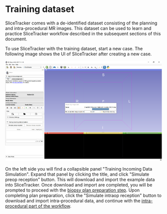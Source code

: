 # Training dataset

SliceTracker comes with a de-identified dataset consisting of the planning and intra-procedural MR images. This dataset can be used to learn and practice SliceTracker workflow described in the subsequent sections of this document.

To use SliceTracker with the training dataset, start a new case. The following image shows the UI of SliceTracker after creating a new case.

![](/assets/newCase.png)

On the left side you will find a collapsible panel "Training Incoming Data Simulation". Expand that panel by clicking the title, and click "Simulate preop reception" button. This will download and import the example data into SliceTracker. Once download and import are completed, you will be prompted to proceed with the [biopsy plan preparation step](https://fedorov.gitbooks.io/slicetracker/content/docs/user_guide/bx_planning.html). Upon completing plan preparation, click the "Simulate intraop reception" button to download and import intra-procedural data, and continue with the [intra-procedural part of the workflow](https://fedorov.gitbooks.io/slicetracker/content/docs/user_guide/bx_tracking.html).

